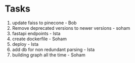 # Tasks

1. update faiss to pinecone                     - Bob
2. Remove deprecated versions to newer versions - soham
3. fastapi endpoints                            - Ista
4. create dockerfile                            - Soham
5. deploy                                       - Ista
6. add db for non redundant parsing             - Ista
7. building graph all the time                  - Soham
